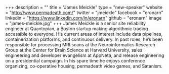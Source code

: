 +++
description = ""
title = "James Meickle"
type = "new-speaker"
website = "http://www.permadeath.com/"
twitter = "jmeickle"
facebook = "eronarn"
linkedin = "https://www.linkedin.com/in/eronarn"
github = "eronarn"
image = "james-meickle.jpg"
+++
James Meickle is a senior site reliability engineer at Quantopian, a Boston startup making algorithmic trading accessible to everyone. His current areas of interest include data pipelines, containerization platforms, and continuous delivery. In past roles, he’s been responsible for processing MRI scans at the Neuroinformatics Research Group at the Center for Brain Science at Harvard University, sales engineering and developer evangelism at AppNeta, and release engineering on a presidential campaign. In his spare time he enjoys conference organizing, co-operative housing, permadeath video games, and Satanism.